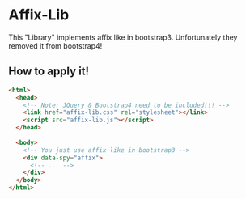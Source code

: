 # Affix-Lib
This "Library" implements affix like in bootstrap3. Unfortunately they removed it from bootstrap4!

## How to apply it!
```html
<html> 
  <head>
    <!-- Note: JQuery & Bootstrap4 need to be included!!! -->
    <link href="affix-lib.css" rel="stylesheet"></link>
    <script src="affix-lib.js"></script>
  </head>
  
  <body>
    <!-- You just use affix like in bootstrap3 -->
    <div data-spy="affix">
      <!-- ... -->
    </div>
  </body>
</html> 
```
